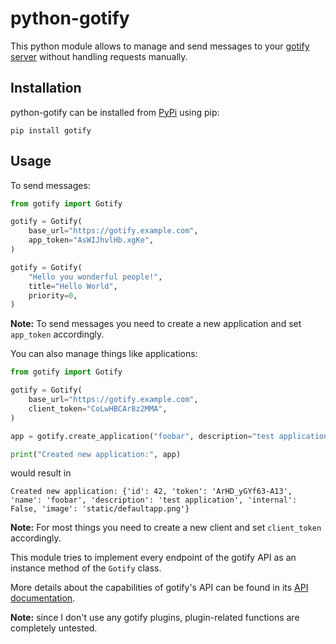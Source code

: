 # python-gotify

This python module allows to manage and send messages to your [gotify server](https://github.com/gotify/server) without handling requests manually.

## Installation

python-gotify can be installed from [PyPi](https://pypi.org/project/gotify/) using pip:

```
pip install gotify
```

## Usage

To send messages:

```python
from gotify import Gotify

gotify = Gotify(
    base_url="https://gotify.example.com",
    app_token="AsWIJhvlHb.xgKe",
)

gotify = Gotify(
    "Hello you wonderful people!",
    title="Hello World",
    priority=0,
)
```

**Note:** To send messages you need to create a new application and set `app_token` accordingly.

You can also manage things like applications:

```python
from gotify import Gotify

gotify = Gotify(
    base_url="https://gotify.example.com",
    client_token="CoLwHBCAr8z2MMA",
)

app = gotify.create_application("foobar", description="test application")

print("Created new application:", app)
```

would result in

```plain
Created new application: {'id': 42, 'token': 'ArHD_yGYf63-A13', 'name': 'foobar', 'description': 'test application', 'internal': False, 'image': 'static/defaultapp.png'}
```

**Note:** For most things you need to create a new client and set `client_token` accordingly.

This module tries to implement every endpoint of the gotify API as an instance method of the `Gotify` class.

More details about the capabilities of gotify's API can be found in its [API documentation](https://gotify.net/api-docs).

**Note:** since I don't use any gotify plugins, plugin-related functions are completely untested.
